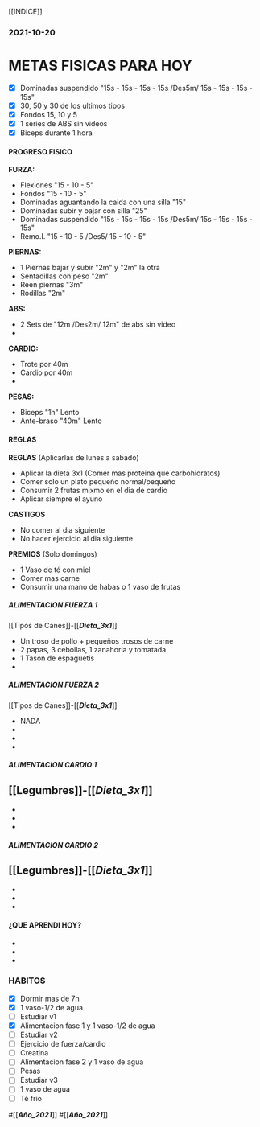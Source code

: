 [[INDICE]]
### 2021-10-20
# METAS FISICAS PARA HOY
- [x] Dominadas suspendido "15s - 15s - 15s - 15s /Des5m/ 15s - 15s - 15s - 15s"
- [x] 30, 50 y 30 de los ultimos tipos 
- [x] Fondos 15, 10 y 5
- [x] 1 series de ABS sin videos
- [x] Biceps durante 1 hora

#### PROGRESO FISICO 
**FURZA:**
- Flexiones "15 - 10 - 5"
- Fondos "15 - 10 - 5"
- Dominadas aguantando la caida con una silla "15"
- Dominadas subir y bajar con silla "25"
- Dominadas suspendido "15s - 15s - 15s - 15s /Des5m/ 15s - 15s - 15s - 15s"
- Remo.I. "15 - 10 - 5 /Des5/ 15 - 10 - 5"

**PIERNAS:**
- 1 Piernas bajar y subir "2m" y "2m" la  otra
- Sentadillas con peso "2m"
- Reen piernas "3m"
- Rodillas "2m"

**ABS:**
- 2 Sets de "12m /Des2m/ 12m" de abs sin video 
-  

**CARDIO:**
- Trote por 40m
- Cardio por 40m
- 

**PESAS:**
- Biceps "1h" Lento
- Ante-braso "40m" Lento

#### REGLAS
**REGLAS** (Aplicarlas de lunes a sabado)
- Aplicar la dieta 3x1 (Comer mas proteina que carbohidratos)
- Comer solo un plato pequeño normal/pequeño
- Consumir 2 frutas mixmo en el dia de cardio
- Aplicar siempre el ayuno 

**CASTIGOS** 
- No comer al dia siguiente
- No hacer ejercicio al dia siguiente

**PREMIOS** (Solo domingos)
- 1 Vaso de té con miel
- Comer mas carne
- Consumir una mano de habas o 1 vaso de frutas

##### ALIMENTACION FUERZA 1
[[Tipos de Canes]]-[[___Dieta_3x1___]]
- Un troso de pollo + pequeños trosos de carne 
- 2 papas, 3 cebollas, 1 zanahoria y tomatada
- 1 Tason de espaguetis
- 

##### ALIMENTACION FUERZA 2
[[Tipos de Canes]]-[[___Dieta_3x1___]]
- NADA
- 
- 
- 

##### ALIMENTACION CARDIO 1
[[Legumbres]]-[[___Dieta_3x1___]]
-  
- 
-  
- 

##### ALIMENTACION CARDIO 2
[[Legumbres]]-[[___Dieta_3x1___]]
- 
- 
- 
- 

#### ¿QUE APRENDI HOY?
- 
- 
- 

### HABITOS
- [x] Dormir mas de 7h
- [x] 1 vaso-1/2 de agua
- [ ] Estudiar v1
- [x] Alimentacion fase 1 y 1 vaso-1/2 de agua
- [ ] Estudiar v2
- [ ] Ejercicio de fuerza/cardio
- [ ] Creatina
- [ ] Alimentacion fase 2 y 1 vaso de agua
- [ ] Pesas
- [ ] Estudiar v3
- [ ] 1 vaso de agua
- [ ] Tè frio

#[[___Año_2021___]]
#[[___Año_2021___]]